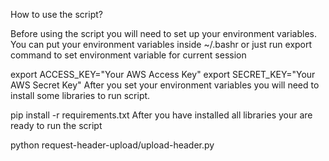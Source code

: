 How to use the script?

Before using the script you will need to set up your environment variables. You can put your environment variables inside ~/.bashr or just run export command to set environment variable for current session

export ACCESS_KEY="Your AWS Access Key"
export SECRET_KEY="Your AWS Secret Key"
After you set your environment variables you will need to install some libraries to run script.

pip install -r requirements.txt
After you have installed all libraries your are ready to run the script

python request-header-upload/upload-header.py
